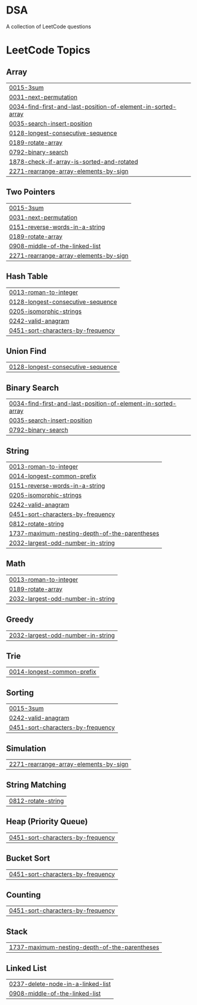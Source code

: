 # DSA
A collection of LeetCode questions 

<!---LeetCode Topics Start-->
# LeetCode Topics
## Array
|  |
| ------- |
| [0015-3sum](https://github.com/shubhra27ss/DSA/tree/master/0015-3sum) |
| [0031-next-permutation](https://github.com/shubhra27ss/DSA/tree/master/0031-next-permutation) |
| [0034-find-first-and-last-position-of-element-in-sorted-array](https://github.com/shubhra27ss/DSA/tree/master/0034-find-first-and-last-position-of-element-in-sorted-array) |
| [0035-search-insert-position](https://github.com/shubhra27ss/DSA/tree/master/0035-search-insert-position) |
| [0128-longest-consecutive-sequence](https://github.com/shubhra27ss/DSA/tree/master/0128-longest-consecutive-sequence) |
| [0189-rotate-array](https://github.com/shubhra27ss/DSA/tree/master/0189-rotate-array) |
| [0792-binary-search](https://github.com/shubhra27ss/DSA/tree/master/0792-binary-search) |
| [1878-check-if-array-is-sorted-and-rotated](https://github.com/shubhra27ss/DSA/tree/master/1878-check-if-array-is-sorted-and-rotated) |
| [2271-rearrange-array-elements-by-sign](https://github.com/shubhra27ss/DSA/tree/master/2271-rearrange-array-elements-by-sign) |
## Two Pointers
|  |
| ------- |
| [0015-3sum](https://github.com/shubhra27ss/DSA/tree/master/0015-3sum) |
| [0031-next-permutation](https://github.com/shubhra27ss/DSA/tree/master/0031-next-permutation) |
| [0151-reverse-words-in-a-string](https://github.com/shubhra27ss/DSA/tree/master/0151-reverse-words-in-a-string) |
| [0189-rotate-array](https://github.com/shubhra27ss/DSA/tree/master/0189-rotate-array) |
| [0908-middle-of-the-linked-list](https://github.com/shubhra27ss/DSA/tree/master/0908-middle-of-the-linked-list) |
| [2271-rearrange-array-elements-by-sign](https://github.com/shubhra27ss/DSA/tree/master/2271-rearrange-array-elements-by-sign) |
## Hash Table
|  |
| ------- |
| [0013-roman-to-integer](https://github.com/shubhra27ss/DSA/tree/master/0013-roman-to-integer) |
| [0128-longest-consecutive-sequence](https://github.com/shubhra27ss/DSA/tree/master/0128-longest-consecutive-sequence) |
| [0205-isomorphic-strings](https://github.com/shubhra27ss/DSA/tree/master/0205-isomorphic-strings) |
| [0242-valid-anagram](https://github.com/shubhra27ss/DSA/tree/master/0242-valid-anagram) |
| [0451-sort-characters-by-frequency](https://github.com/shubhra27ss/DSA/tree/master/0451-sort-characters-by-frequency) |
## Union Find
|  |
| ------- |
| [0128-longest-consecutive-sequence](https://github.com/shubhra27ss/DSA/tree/master/0128-longest-consecutive-sequence) |
## Binary Search
|  |
| ------- |
| [0034-find-first-and-last-position-of-element-in-sorted-array](https://github.com/shubhra27ss/DSA/tree/master/0034-find-first-and-last-position-of-element-in-sorted-array) |
| [0035-search-insert-position](https://github.com/shubhra27ss/DSA/tree/master/0035-search-insert-position) |
| [0792-binary-search](https://github.com/shubhra27ss/DSA/tree/master/0792-binary-search) |
## String
|  |
| ------- |
| [0013-roman-to-integer](https://github.com/shubhra27ss/DSA/tree/master/0013-roman-to-integer) |
| [0014-longest-common-prefix](https://github.com/shubhra27ss/DSA/tree/master/0014-longest-common-prefix) |
| [0151-reverse-words-in-a-string](https://github.com/shubhra27ss/DSA/tree/master/0151-reverse-words-in-a-string) |
| [0205-isomorphic-strings](https://github.com/shubhra27ss/DSA/tree/master/0205-isomorphic-strings) |
| [0242-valid-anagram](https://github.com/shubhra27ss/DSA/tree/master/0242-valid-anagram) |
| [0451-sort-characters-by-frequency](https://github.com/shubhra27ss/DSA/tree/master/0451-sort-characters-by-frequency) |
| [0812-rotate-string](https://github.com/shubhra27ss/DSA/tree/master/0812-rotate-string) |
| [1737-maximum-nesting-depth-of-the-parentheses](https://github.com/shubhra27ss/DSA/tree/master/1737-maximum-nesting-depth-of-the-parentheses) |
| [2032-largest-odd-number-in-string](https://github.com/shubhra27ss/DSA/tree/master/2032-largest-odd-number-in-string) |
## Math
|  |
| ------- |
| [0013-roman-to-integer](https://github.com/shubhra27ss/DSA/tree/master/0013-roman-to-integer) |
| [0189-rotate-array](https://github.com/shubhra27ss/DSA/tree/master/0189-rotate-array) |
| [2032-largest-odd-number-in-string](https://github.com/shubhra27ss/DSA/tree/master/2032-largest-odd-number-in-string) |
## Greedy
|  |
| ------- |
| [2032-largest-odd-number-in-string](https://github.com/shubhra27ss/DSA/tree/master/2032-largest-odd-number-in-string) |
## Trie
|  |
| ------- |
| [0014-longest-common-prefix](https://github.com/shubhra27ss/DSA/tree/master/0014-longest-common-prefix) |
## Sorting
|  |
| ------- |
| [0015-3sum](https://github.com/shubhra27ss/DSA/tree/master/0015-3sum) |
| [0242-valid-anagram](https://github.com/shubhra27ss/DSA/tree/master/0242-valid-anagram) |
| [0451-sort-characters-by-frequency](https://github.com/shubhra27ss/DSA/tree/master/0451-sort-characters-by-frequency) |
## Simulation
|  |
| ------- |
| [2271-rearrange-array-elements-by-sign](https://github.com/shubhra27ss/DSA/tree/master/2271-rearrange-array-elements-by-sign) |
## String Matching
|  |
| ------- |
| [0812-rotate-string](https://github.com/shubhra27ss/DSA/tree/master/0812-rotate-string) |
## Heap (Priority Queue)
|  |
| ------- |
| [0451-sort-characters-by-frequency](https://github.com/shubhra27ss/DSA/tree/master/0451-sort-characters-by-frequency) |
## Bucket Sort
|  |
| ------- |
| [0451-sort-characters-by-frequency](https://github.com/shubhra27ss/DSA/tree/master/0451-sort-characters-by-frequency) |
## Counting
|  |
| ------- |
| [0451-sort-characters-by-frequency](https://github.com/shubhra27ss/DSA/tree/master/0451-sort-characters-by-frequency) |
## Stack
|  |
| ------- |
| [1737-maximum-nesting-depth-of-the-parentheses](https://github.com/shubhra27ss/DSA/tree/master/1737-maximum-nesting-depth-of-the-parentheses) |
## Linked List
|  |
| ------- |
| [0237-delete-node-in-a-linked-list](https://github.com/shubhra27ss/DSA/tree/master/0237-delete-node-in-a-linked-list) |
| [0908-middle-of-the-linked-list](https://github.com/shubhra27ss/DSA/tree/master/0908-middle-of-the-linked-list) |
<!---LeetCode Topics End-->